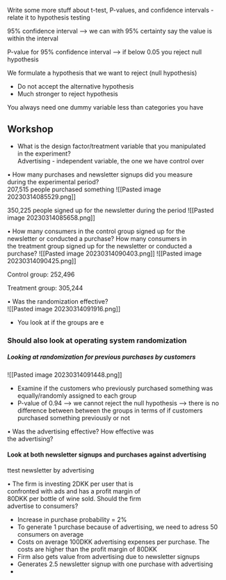 Write some more stuff about t-test, P-values, and confidence intervals - relate it to hypothesis testing

95% confidence interval --> we can with 95% certainty say the value is within the interval

P-value for 95% confidence interval --> if below 0.05 you reject null hypothesis

We formulate a hypothesis that we want to reject (null hypothesis)
- Do not accept the alternative hypothesis
- Much stronger to reject hypothesis



You always need one dummy variable less than categories you have



## Workshop
- What is the design factor/treatment variable that you manipulated  
in the experiment?  
Advertising - independent variable, the one we have control over

• How many purchases and newsletter signups did you measure  
during the experimental period?  
207,515 people purchased something 
![[Pasted image 20230314085529.png]]

350,225 people signed up for the newsletter during the period
![[Pasted image 20230314085658.png]]

• How many consumers in the control group signed up for the  
newsletter or conducted a purchase? How many consumers in  
the treatment group signed up for the newsletter or conducted a  
purchase?
![[Pasted image 20230314090403.png]]
![[Pasted image 20230314090425.png]]

Control group: 252,496

Treatment group: 305,244


• Was the randomization effective?  
![[Pasted image 20230314091916.png]]
- You look at if the groups are e

### Should also look at operating system randomization

##### Looking at randomization for previous purchases by customers
![[Pasted image 20230314091448.png]]

- Examine if the customers who previously purchased something was equally/randomly assigned to each group
- P-value of 0.94 --> we cannot reject the null hypothesis --> there is no difference between between the groups in terms of if customers purchased something previously or not


• Was the advertising effective? How effective was  
the advertising?  
#### Look at both newsletter signups and purchases against advertising
ttest newsletter by advertising


• The firm is investing 2DKK per user that is  
confronted with ads and has a profit margin of  
80DKK per bottle of wine sold. Should the firm  
advertise to consumers?
- Increase in purchase probability = 2%
- To generate 1 purchase because of advertising, we need to adress 50 consumers on average
- Costs on average 100DKK advertising expenses per purchase. The costs are higher than the profit margin of 80DKK
- Firm also gets value from advertising due to newsletter signups
- Generates 2.5 newsletter signup with one purchase with advertising
- 